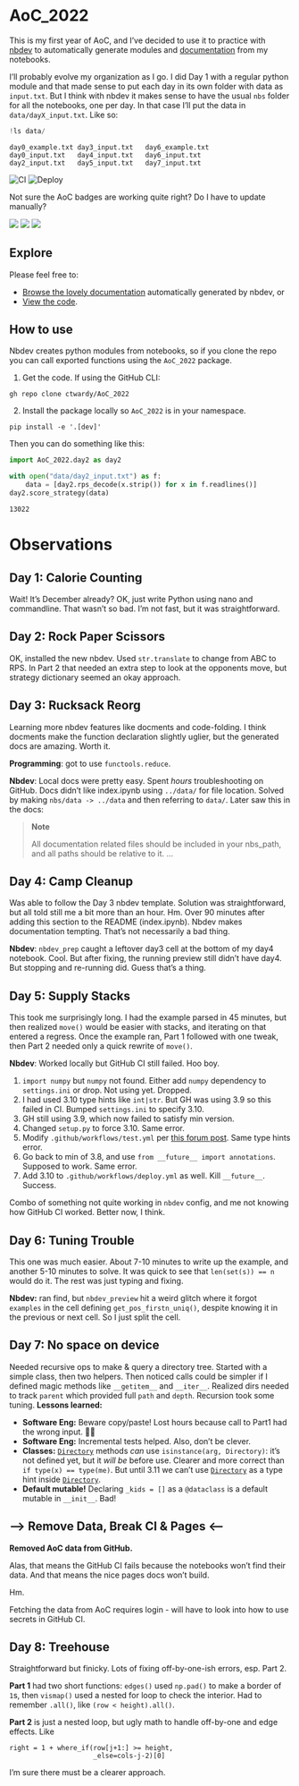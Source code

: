 AoC_2022
================

<!-- WARNING: THIS FILE WAS AUTOGENERATED! DO NOT EDIT! -->

This is my first year of AoC, and I’ve decided to use it to practice
with [nbdev](https://nbdev.fast.ai) to automatically generate modules
and [documentation](https://ctwardy.github.io/AoC_2022/) from my
notebooks.

I’ll probably evolve my organization as I go. I did Day 1 with a regular
python module and that made sense to put each day in its own folder with
data as `input.txt`. But I think with nbdev it makes sense to have the
usual `nbs` folder for all the notebooks, one per day. In that case I’ll
put the data in `data/dayX_input.txt`. Like so:

``` python
!ls data/
```

    day0_example.txt day3_input.txt   day6_example.txt
    day0_input.txt   day4_input.txt   day6_input.txt
    day2_input.txt   day5_input.txt   day7_input.txt

![CI](https://github.com/ctwardy/AoC_2022/actions/workflows/test.yaml/badge.svg)
![Deploy](https://github.com/ctwardy/AoC_2022/actions/workflows/deploy.yaml/badge.svg)

Not sure the AoC badges are working quite right? Do I have to update
manually?

![](https://img.shields.io/badge/day%20📅-8-blue.png)
![](https://img.shields.io/badge/stars%20⭐-14-yellow.png)
![](https://img.shields.io/badge/days%20completed-7-red.png)

## Explore

Please feel free to:

- [Browse the lovely documentation](https://ctwardy.github.io/AoC_2022/)
  automatically generated by nbdev, or
- [View the code](https://github.com/ctwardy/AoC_2022).

## How to use

Nbdev creates python modules from notebooks, so if you clone the repo
you can call exported functions using the `AoC_2022` package.

1.  Get the code. If using the GitHub CLI:

``` shell
gh repo clone ctwardy/AoC_2022
```

2.  Install the package locally so `AoC_2022` is in your namespace.

``` shell
pip install -e '.[dev]'
```

Then you can do something like this:

``` python
import AoC_2022.day2 as day2

with open("data/day2_input.txt") as f:
    data = [day2.rps_decode(x.strip()) for x in f.readlines()]
day2.score_strategy(data)
```

    13022

# Observations

## Day 1: Calorie Counting

Wait! It’s December already? OK, just write Python using nano and
commandline. That wasn’t so bad. I’m not fast, but it was
straightforward.

## Day 2: Rock Paper Scissors

OK, installed the new nbdev. Used `str.translate` to change from ABC to
RPS. In Part 2 that needed an extra step to look at the opponents move,
but strategy dictionary seemed an okay approach.

## Day 3: Rucksack Reorg

Learning more nbdev features like docments and code-folding. I think
docments make the function declaration slightly uglier, but the
generated docs are amazing. Worth it.

**Programming**: got to use `functools.reduce`.

**Nbdev**: Local docs were pretty easy. Spent *hours* troubleshooting on
GitHub. Docs didn’t like index.ipynb using `../data/` for file location.
Solved by making `nbs/data -> ../data` and then referring to `data/`.
Later saw this in the docs:

<div>

> **Note**
>
> All documentation related files should be included in your nbs_path,
> and all paths should be relative to it. …

</div>

## Day 4: Camp Cleanup

Was able to follow the Day 3 nbdev template. Solution was
straightforward, but all told still me a bit more than an hour. Hm. Over
90 minutes after adding this section to the README (index.ipynb). Nbdev
makes documentation tempting. That’s not necessarily a bad thing.

**Nbdev**: `nbdev_prep` caught a leftover day3 cell at the bottom of my
day4 notebook. Cool. But after fixing, the running preview still didn’t
have day4. But stopping and re-running did. Guess that’s a thing.

## Day 5: Supply Stacks

This took me surprisingly long. I had the example parsed in 45 minutes,
but then realized `move()` would be easier with stacks, and iterating on
that entered a regress. Once the example ran, Part 1 followed with one
tweak, then Part 2 needed only a quick rewrite of `move()`.

**Nbdev**: Worked locally but GitHub CI still failed. Hoo boy.

1.  `import numpy` but `numpy` not found. Either add `numpy` dependency
    to `settings.ini` or drop. Not using yet. Dropped.
2.  I had used 3.10 type hints like `int|str`. But GH was using 3.9 so
    this failed in CI. Bumped `settings.ini` to specify 3.10.
3.  GH still using 3.9, which now failed to satisfy min version.
4.  Changed `setup.py` to force 3.10. Same error.
5.  Modify `.github/workflows/test.yml` per [this forum
    post](https://forums.fast.ai/t/python-version-error-while-running-ci-operations-in-github/98482/8).
    Same type hints error.
6.  Go back to min of 3.8, and use `from __future__ import annotations`.
    Supposed to work. Same error.
7.  Add 3.10 to `.github/workflows/deploy.yml` as well. Kill
    `__future__`. Success.

Combo of something not quite working in `nbdev` config, and me not
knowing how GitHub CI worked. Better now, I think.

## Day 6: Tuning Trouble

This one was much easier. About 7-10 minutes to write up the example,
and another 5-10 minutes to solve. It was quick to see that
`len(set(s)) == n` would do it. The rest was just typing and fixing.

**Nbdev:** ran find, but `nbdev_preview` hit a weird glitch where it
forgot `examples` in the cell defining `get_pos_firstn_uniq()`, despite
knowing it in the previous or next cell. So I just split the cell.

## Day 7: No space on device

Needed recursive ops to make & query a directory tree. Started with a
simple class, then two helpers. Then noticed calls could be simpler if I
defined magic methods like `__getitem__` and `__iter__`. Realized dirs
needed to track `parent` which provided full `path` and `depth`.
Recursion took some tuning. **Lessons learned:**

- **Software Eng:** Beware copy/paste! Lost hours because call to Part1
  had the wrong input. 🤦‍♂️
- **Software Eng:** Incremental tests helped. Also, don’t be clever.
- **Classes:**
  [`Directory`](https://ctwardy.github.io/AoC_2022/day7.html#directory)
  methods *can* use `isinstance(arg, Directory)`: it’s not defined yet,
  but it *will be* before use. Clearer and more correct than
  `if type(x) == type(me)`. But until 3.11 we can’t use
  [`Directory`](https://ctwardy.github.io/AoC_2022/day7.html#directory)
  as a type hint inside
  [`Directory`](https://ctwardy.github.io/AoC_2022/day7.html#directory).
- **Default mutable!** Declaring `_kids = []` as a `@dataclass` is a
  default mutable in `__init__`. Bad!

## –\> Remove Data, Break CI & Pages \<–

**Removed AoC data from GitHub.**

Alas, that means the GitHub CI fails because the notebooks won’t find
their data. And that means the nice pages docs won’t build.

Hm.

Fetching the data from AoC requires login - will have to look into how
to use secrets in GitHub CI.

## Day 8: Treehouse

Straightforward but finicky. Lots of fixing off-by-one-ish errors,
esp. Part 2.

**Part 1** had two short functions: `edges()` used `np.pad()` to make a
border of `1`s, then `vismap()` used a nested for loop to check the
interior. Had to remember `.all()`, like `(row < height).all()`.

**Part 2** is just a nested loop, but ugly math to handle off-by-one and
edge effects. Like

    right = 1 + where_if(row[j+1:] >= height, 
                         _else=cols-j-2)[0]

I’m sure there must be a clearer approach.
